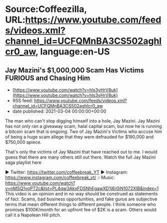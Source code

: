 # Source:Coffeezilla, URL:https://www.youtube.com/feeds/videos.xml?channel_id=UCFQMnBA3CS502aghlcr0_aw, language:en-US

## Jay Mazini's $1,000,000 Scam Has Victims FURIOUS and Chasing Him
 - [https://www.youtube.com/watch?v=hls3yHrV8uk](https://www.youtube.com/watch?v=hls3yHrV8uk)
 - RSS feed: https://www.youtube.com/feeds/videos.xml?channel_id=UCFQMnBA3CS502aghlcr0_aw
 - date published: 2021-03-04 00:00:00+00:00

The man who can't stop digging himself into a hole, Jay Mazini. 
Jay Mazini has not only ran a giveaway scam, halal capital scam, but now he is running a bitcoin scam that is ongoing. Two of Jay Mazini's Victims who accuse him of being a huge scam allege that they were defrauded for $190,000 and $750,000 apiece. 

That's only the victims of Jay Mazini that have reached out to me. I would guess that there are many others still out there.  Watch the full Jay Mazini saga playlist here 

► Twitter: https://twitter.com/coffeebreak_YT
► Instagram: https://www.instagram.com/coffeebreak_yt/
🎶 Music: https://www.youtube.com/watch?v=nMSQ1yoPT2c&list=PL4qw3AkxFDSNhEgawXD1j6r0iN1072XIB&index=1
This video is an opinion and in no way should be construed as statements of fact. Scams, bad business opportunities, and fake gurus are subjective terms that mean different things to different people. I think someone who promises $100K/month for an upfront fee of $2K is a scam. Others would call it a Napolean Hill pitch.

